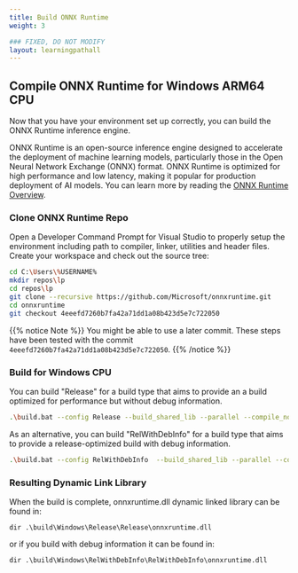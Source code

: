 ```yaml
---
title: Build ONNX Runtime
weight: 3

### FIXED, DO NOT MODIFY
layout: learningpathall
---
```


## Compile ONNX Runtime for Windows ARM64 CPU
Now that you have your environment set up correctly, you can build the ONNX Runtime inference engine. 

ONNX Runtime is an open-source inference engine designed to accelerate the deployment of machine learning models, particularly those in the Open Neural Network Exchange (ONNX) format. ONNX Runtime is optimized for high performance and low latency, making it popular for production deployment of AI models. You can learn more by reading the [ONNX Runtime Overview](https://onnxruntime.ai/).

### Clone ONNX Runtime Repo

Open a Developer Command Prompt for Visual Studio to properly setup the environment including path to compiler, linker, utilities and header files. Create your workspace and check out the source tree:

```bash
cd C:\Users\%USERNAME%
mkdir repos\lp
cd repos\lp
git clone --recursive https://github.com/Microsoft/onnxruntime.git
cd onnxruntime
git checkout 4eeefd7260b7fa42a71dd1a08b423d5e7c722050
```

{{% notice Note %}}
You might be able to use a later commit. These steps have been tested with the commit `4eeefd7260b7fa42a71dd1a08b423d5e7c722050`.
{{% /notice %}}

### Build for Windows CPU

You can build "Release" for a build type that aims to provide an
a build optimized for performance but without debug information.


```bash
.\build.bat --config Release --build_shared_lib --parallel --compile_no_warning_as_error --skip_submodule_sync  --skip_tests
```


As an alternative, you can build  "RelWithDebInfo" for a build type that aims to provide a release-optimized build with debug information.

```bash
.\build.bat --config RelWithDebInfo  --build_shared_lib --parallel --compile_no_warning_as_error --skip_submodule_sync  --skip_tests
```


### Resulting Dynamic Link Library
When the build is complete, onnxruntime.dll dynamic linked library can be found in: 

```
dir .\build\Windows\Release\Release\onnxruntime.dll
```

or if you build with debug information it can be found in:

```
dir .\build\Windows\RelWithDebInfo\RelWithDebInfo\onnxruntime.dll
```
